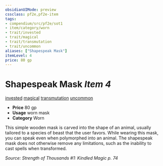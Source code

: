 ```yaml
---
obsidianUIMode: preview
cssclass: pf2e,pf2e-item
tags:
- compendium/src/pf2e/sot1
- item/category/worn
- trait/invested
- trait/magical
- trait/transmutation
- trait/uncommon
aliases: ["Shapespeak Mask"]
itemLevel: 4
price: 80 gp
---
```

# Shapespeak Mask *Item 4*  
[invested](../../../rules/traits/invested.md)  [magical](../../../rules/traits/magical.md)  [transmutation](../../../rules/traits/transmutation.md)  [uncommon](../../../rules/traits/uncommon.md)  

- **Price** 80 gp
- **Usage** worn mask
- **Category** Worn

This simple wooden mask is carved into the shape of an animal, usually tailored to a species of beast that the user favors. While wearing this mask, you can speak even when polymorphed into an animal. The shapespeak mask does not otherwise remove any limitations, such as the inability to cast spells when transformed.

*Source: Strength of Thousands #1: Kindled Magic p. 74*